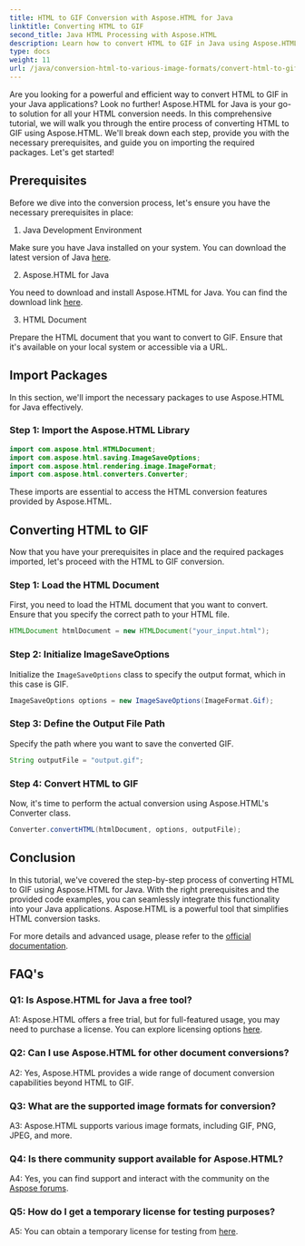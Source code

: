 ```yaml
---
title: HTML to GIF Conversion with Aspose.HTML for Java
linktitle: Converting HTML to GIF
second_title: Java HTML Processing with Aspose.HTML
description: Learn how to convert HTML to GIF in Java using Aspose.HTML. A comprehensive step-by-step guide for efficient HTML-to-GIF conversion.
type: docs
weight: 11
url: /java/conversion-html-to-various-image-formats/convert-html-to-gif/
---
```

Are you looking for a powerful and efficient way to convert HTML to GIF in your Java applications? Look no further! Aspose.HTML for Java is your go-to solution for all your HTML conversion needs. In this comprehensive tutorial, we will walk you through the entire process of converting HTML to GIF using Aspose.HTML. We'll break down each step, provide you with the necessary prerequisites, and guide you on importing the required packages. Let's get started!

## Prerequisites

Before we dive into the conversion process, let's ensure you have the necessary prerequisites in place:

1. Java Development Environment

Make sure you have Java installed on your system. You can download the latest version of Java [here](https://www.oracle.com/java/technologies/javase-downloads.html).

2. Aspose.HTML for Java

You need to download and install Aspose.HTML for Java. You can find the download link [here](https://releases.aspose.com/html/java/).

3. HTML Document

Prepare the HTML document that you want to convert to GIF. Ensure that it's available on your local system or accessible via a URL.

## Import Packages

In this section, we'll import the necessary packages to use Aspose.HTML for Java effectively. 

### Step 1: Import the Aspose.HTML Library

```java
import com.aspose.html.HTMLDocument;
import com.aspose.html.saving.ImageSaveOptions;
import com.aspose.html.rendering.image.ImageFormat;
import com.aspose.html.converters.Converter;
```

These imports are essential to access the HTML conversion features provided by Aspose.HTML.

## Converting HTML to GIF

Now that you have your prerequisites in place and the required packages imported, let's proceed with the HTML to GIF conversion.

### Step 1: Load the HTML Document

First, you need to load the HTML document that you want to convert. Ensure that you specify the correct path to your HTML file.

```java
HTMLDocument htmlDocument = new HTMLDocument("your_input.html");
```

### Step 2: Initialize ImageSaveOptions

Initialize the `ImageSaveOptions` class to specify the output format, which in this case is GIF.

```java
ImageSaveOptions options = new ImageSaveOptions(ImageFormat.Gif);
```

### Step 3: Define the Output File Path

Specify the path where you want to save the converted GIF.

```java
String outputFile = "output.gif";
```

### Step 4: Convert HTML to GIF

Now, it's time to perform the actual conversion using Aspose.HTML's Converter class.

```java
Converter.convertHTML(htmlDocument, options, outputFile);
```

## Conclusion

In this tutorial, we've covered the step-by-step process of converting HTML to GIF using Aspose.HTML for Java. With the right prerequisites and the provided code examples, you can seamlessly integrate this functionality into your Java applications. Aspose.HTML is a powerful tool that simplifies HTML conversion tasks.

For more details and advanced usage, please refer to the [official documentation](https://reference.aspose.com/html/java/).

## FAQ's

### Q1: Is Aspose.HTML for Java a free tool?

A1: Aspose.HTML offers a free trial, but for full-featured usage, you may need to purchase a license. You can explore licensing options [here](https://purchase.aspose.com/buy).

### Q2: Can I use Aspose.HTML for other document conversions?

A2: Yes, Aspose.HTML provides a wide range of document conversion capabilities beyond HTML to GIF.

### Q3: What are the supported image formats for conversion?

A3: Aspose.HTML supports various image formats, including GIF, PNG, JPEG, and more.

### Q4: Is there community support available for Aspose.HTML?

A4: Yes, you can find support and interact with the community on the [Aspose forums](https://forum.aspose.com/).

### Q5: How do I get a temporary license for testing purposes?

A5: You can obtain a temporary license for testing from [here](https://purchase.aspose.com/temporary-license/).

